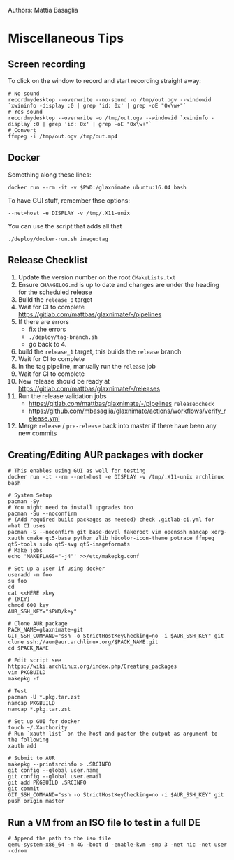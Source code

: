 Authors: Mattia Basaglia

# Miscellaneous Tips

## Screen recording

To click on the window to record and start recording straight away:

    # No sound
    recordmydesktop --overwrite --no-sound -o /tmp/out.ogv --windowid `xwininfo -display :0 | grep 'id: 0x' | grep -oE "0x\w+"`
    # Yes sound
    recordmydesktop --overwrite -o /tmp/out.ogv --windowid `xwininfo -display :0 | grep 'id: 0x' | grep -oE "0x\w+"`
    # Convert
    ffmpeg -i /tmp/out.ogv /tmp/out.mp4


## Docker

Something along these lines:

    docker run --rm -it -v $PWD:/glaxnimate ubuntu:16.04 bash

To have GUI stuff, remember thse options:

    --net=host -e DISPLAY -v /tmp/.X11-unix

You can use the script that adds all that

    ./deploy/docker-run.sh image:tag


## Release Checklist

1. Update the version number on the root `CMakeLists.txt`
2. Ensure `CHANGELOG.md` is up to date and changes are under the heading for the scheduled release
3. Build the `release_0` target
4. Wait for CI to complete <https://gitlab.com/mattbas/glaxnimate/-/pipelines>
5. If there are errors
    * fix the errors
    * `./deploy/tag-branch.sh`
    * go back to 4.
6. build the `release_1` target, this builds the `release` branch
7. Wait for CI to complete
8. In the tag pipeline, manually run the `release` job
9. Wait for CI to complete
10. New release should be ready at <https://gitlab.com/mattbas/glaxnimate/-/releases>
11. Run the release validation jobs
    * https://gitlab.com/mattbas/glaxnimate/-/pipelines `release:check`
    * https://github.com/mbasaglia/glaxnimate/actions/workflows/verify_release.yml
12. Merge `release` / `pre-release` back into master if there have been any new commits


## Creating/Editing AUR packages with docker

    # This enables using GUI as well for testing
    docker run -it --rm --net=host -e DISPLAY -v /tmp/.X11-unix archlinux bash

    # System Setup
    pacman -Sy
    # You might need to install upgrades too
    pacman -Su --noconfirm
    # (Add required build packages as needed) check .gitlab-ci.yml for what CI uses
    pacman -S --noconfirm git base-devel fakeroot vim openssh namcap xorg-xauth cmake qt5-base python zlib hicolor-icon-theme potrace ffmpeg qt5-tools sudo qt5-svg qt5-imageformats
    # Make jobs
    echo 'MAKEFLAGS="-j4"' >>/etc/makepkg.conf

    # Set up a user if using docker
    useradd -m foo
    su foo
    cd
    cat <<HERE >key
    # (KEY)
    chmod 600 key
    AUR_SSH_KEY="$PWD/key"

    # Clone AUR package
    PACK_NAME=glaxnimate-git
    GIT_SSH_COMMAND="ssh -o StrictHostKeyChecking=no -i $AUR_SSH_KEY" git clone ssh://aur@aur.archlinux.org/$PACK_NAME.git
    cd $PACK_NAME

    # Edit script see https://wiki.archlinux.org/index.php/Creating_packages
    vim PKGBUILD
    makepkg -f

    # Test
    pacman -U *.pkg.tar.zst
    namcap PKGBUILD
    namcap *.pkg.tar.zst

    # Set up GUI for docker
    touch ~/.Xauthority
    # Run `xauth list` on the host and paster the output as argument to the following
    xauth add

    # Submit to AUR
    makepkg --printsrcinfo > .SRCINFO
    git config --global user.name
    git config --global user.email
    git add PKGBUILD .SRCINFO
    git commit
    GIT_SSH_COMMAND="ssh -o StrictHostKeyChecking=no -i $AUR_SSH_KEY" git push origin master

## Run a VM from an ISO file to test in a full DE

    # Append the path to the iso file
    qemu-system-x86_64 -m 4G -boot d -enable-kvm -smp 3 -net nic -net user -cdrom

